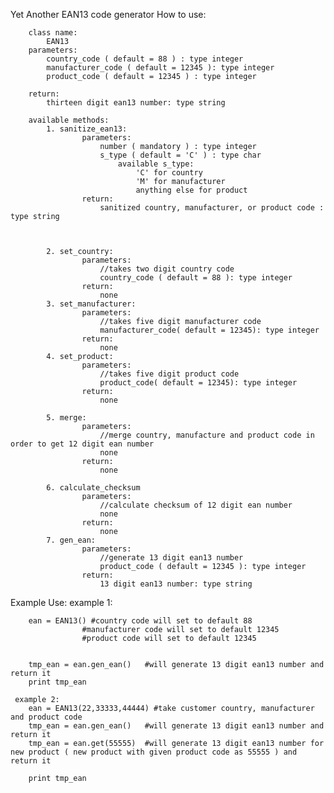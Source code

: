 Yet Another EAN13 code generator
    How to use:
    
        class name:
            EAN13
        parameters:
            country_code ( default = 88 ) : type integer
            manufacturer_code ( default = 12345 ): type integer
            product_code ( default = 12345 ) : type integer

        return:
            thirteen digit ean13 number: type string

        available methods:
            1. sanitize_ean13:
                    parameters:
                        number ( mandatory ) : type integer
                        s_type ( default = 'C' ) : type char
                            available s_type:
                                'C' for country
                                'M' for manufacturer
                                anything else for product
                    return:
                        sanitized country, manufacturer, or product code : type string



            2. set_country:
                    parameters:
                        //takes two digit country code
                        country_code ( default = 88 ): type integer
                    return:
                        none
            3. set_manufacturer:
                    parameters:
                        //takes five digit manufacturer code
                        manufacturer_code( default = 12345): type integer
                    return:
                        none
            4. set_product:
                    parameters:
                        //takes five digit product code
                        product_code( default = 12345): type integer
                    return:
                        none

            5. merge:
                    parameters:
                        //merge country, manufacture and product code in order to get 12 digit ean number
                        none
                    return:
                        none

            6. calculate_checksum
                    parameters:
                        //calculate checksum of 12 digit ean number
                        none
                    return:
                        none
            7. gen_ean:
                    parameters:
                        //generate 13 digit ean13 number
                        product_code ( default = 12345 ): type integer
                    return:
                        13 digit ean13 number: type string

Example Use:
        example 1:

        ean = EAN13() #country code will set to default 88
                    #manufacturer code will set to default 12345
                    #product code will set to default 12345


        tmp_ean = ean.gen_ean()   #will generate 13 digit ean13 number and return it
        print tmp_ean

     example 2:
        ean = EAN13(22,33333,44444) #take customer country, manufacturer and product code
        tmp_ean = ean.gen_ean()   #will generate 13 digit ean13 number and return it
        tmp_ean = ean.get(55555)  #will generate 13 digit ean13 number for new product ( new product with given product code as 55555 ) and return it

        print tmp_ean

